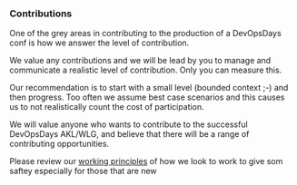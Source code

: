 ### Contributions
One of the grey areas in contributing to the production of a DevOpsDays conf is how we answer the level of contribution.

We value any contributions and we will be lead by you to manage and communicate a realistic level of contribution. Only you can measure this.

Our recommendation is to start with a  small level (bounded context ;-) and then progress. Too often we assume best case scenarios and this causes us to not realistically count the cost of participation.

We will value anyone who wants to contribute to the successful DevOpsDays AKL/WLG, and believe that there will be a range of contributing opportunities.

Please review our [working principles](principles.md) of how we look to work to give som saftey especially for those that are new 
